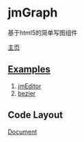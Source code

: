 jmGraph
=========

基于html5的简单写图组件

[主页](http://graph.jm47.com/)


[Examples](http://graph.jm47.com/example/index.html)
--------
1. [jmEditor](http://graph.jm47.com/example/editor.html)
2. [bezier](http://graph.jm47.com/example/bezier.html)


Code Layout
-----------

[Document](http://graph.jm47.com/out/)

